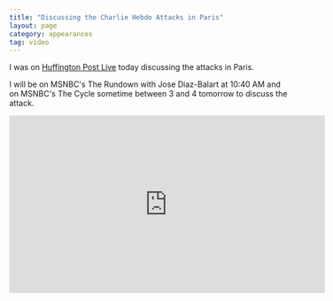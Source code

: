 ```yaml
---
title: "Discussing the Charlie Hebdo Attacks in Paris"
layout: page
category: appearances
tag: video
---
```

I was on [Huffington Post Live](http://live.huffingtonpost.com/r/segment/paris-shooting-charlie-hebdo/54ad381e78c90aae8a0004e1) today discussing the attacks in Paris.

I will be on MSNBC's The Rundown with Jose Diaz-Balart at 10:40 AM and on MSNBC's The Cycle sometime between 3 and 4 tomorrow to discuss the attack.


<iframe src="http://embed.live.huffingtonpost.com/HPLEmbedPlayer/?segmentId=54ad381e78c90aae8a0004e1&autoPlay=false" width="570" height="321" frameBorder="0" scrollable="no"></iframe>
